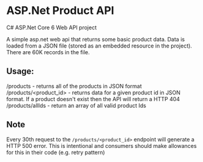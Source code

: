 ﻿# ASP.Net Product API
C# ASP.Net Core 6 Web API project

A simple asp.net web api that returns some basic product data.
Data is loaded from a JSON file (stored as an embedded resource in the project). There are 60K records in the file.

## Usage:
/products - returns all of the products in JSON format
/products/<product_id> - returns data for a given product id in JSON format. If a product doesn't exist then the API will return a HTTP 404
/products/allIds - return an array of all valid product Ids

## Note
Every 30th request to the  `/products/<product_id>` endpoint will generate a HTTP 500 error. This is intentional and consumers should make allowances for this in their code (e.g. retry pattern)